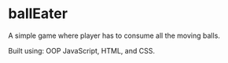 # ballEater

A simple game where player has to consume all the moving balls.

Built using: OOP JavaScript, HTML, and CSS.
